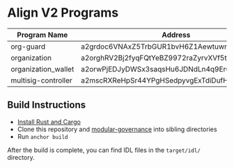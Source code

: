 # Align V2 Programs

| Program Name | Address | Description |
| ------------- | ------------- | ------------|
| org-guard | a2grdoc6VNAxZ5TrbGUR1bvH6Z1AewtuwmbM8573Wis |
| organization | a2orghRV2Bj2fyqFQtYeBZ9972raZyrvXVf5tQ9jYMK |
| organization_wallet | a2orwPjEDJyDWSx3saqsHu6JDNdLn4q9Er633syP2xh |
| multisig-controller | a2mscRXReHpSr44YPgHSedpyvgExTdiDufHqcFNmZWx |

## Build Instructions

* [Install Rust and Cargo](https://doc.rust-lang.org/cargo/getting-started/installation.html)
* Clone this repository and [modular-governance](https://github.com/helium/modular-governance) into sibling directories
* Run `anchor build`

After the build is complete, you can find IDL files in the `target/idl/` directory.
